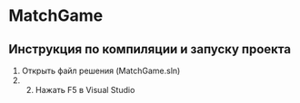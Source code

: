 # MatchGame

## Инструкция по компиляции и запуску проекта
1. Открыть файл решения (MatchGame.sln)
2. 2. Нажать F5 в Visual Studio
